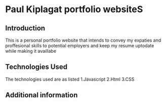 # Paul Kiplagat portfolio websiteS

## Introduction
This is a personal portfolio website that intends to convey my expaties and proffesional skills to potential employers and keep my resume uptodate while making it availlabe 

## Technologies Used
The technologies used are as listed
1.Javascript
2.Html
3.CSS
## Additional information

